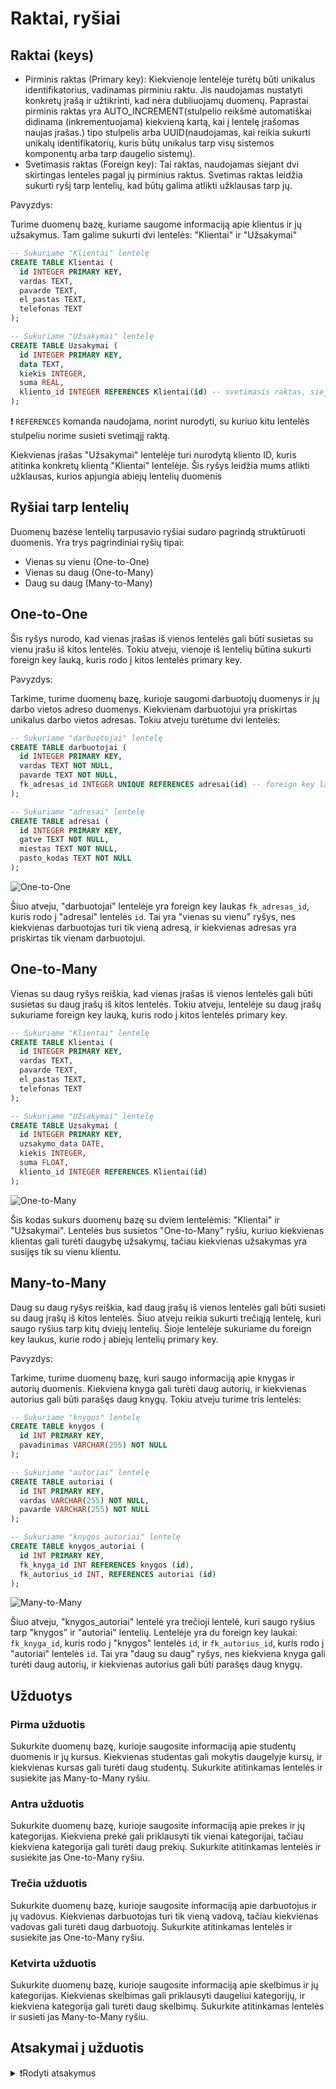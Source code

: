 # Raktai, ryšiai

## Raktai (keys)

- Pirminis raktas (Primary key): Kiekvienoje lentelėje turėtų būti unikalus identifikatorius, vadinamas pirminiu raktu. Jis naudojamas nustatyti konkretų įrašą ir užtikrinti, kad nėra dubliuojamų duomenų. Paprastai pirminis raktas yra AUTO_INCREMENT(stulpelio reikšmė automatiškai didinama (inkrementuojama) kiekvieną kartą, kai į lentelę įrašomas naujas įrašas.) tipo stulpelis arba UUID(naudojamas, kai reikia sukurti unikalų identifikatorių, kuris būtų unikalus tarp visų sistemos komponentų arba tarp daugelio sistemų).
- Svetimasis raktas (Foreign key): Tai raktas, naudojamas siejant dvi skirtingas lenteles pagal jų pirminius raktus. Svetimas raktas leidžia sukurti ryšį tarp lentelių, kad būtų galima atlikti užklausas tarp jų.

Pavyzdys:

Turime duomenų bazę, kuriame saugome informaciją apie klientus ir jų užsakymus. Tam galime sukurti dvi lentelės: "Klientai" ir "Užsakymai"

```sql
-- Sukuriame "Klientai" lentelę
CREATE TABLE Klientai (
  id INTEGER PRIMARY KEY,
  vardas TEXT,
  pavarde TEXT,
  el_pastas TEXT,
  telefonas TEXT
);

-- Sukuriame "Užsakymai" lentelę
CREATE TABLE Uzsakymai (
  id INTEGER PRIMARY KEY,
  data TEXT,
  kiekis INTEGER,
  suma REAL,
  kliento_id INTEGER REFERENCES Klientai(id) -- svetimasis raktas, siejantis šią lentelę su "Klientai" lentelės pirminiu raktu "id".
);
```

❗ `REFERENCES` komanda naudojama, norint nurodyti, su kuriuo kitu lentelės stulpeliu norime susieti svetimąjį raktą.

Kiekvienas įrašas "Užsakymai" lentelėje turi nurodytą kliento ID, kuris atitinka konkretų klientą "Klientai" lentelėje. Šis ryšys leidžia mums atlikti užklausas, kurios apjungia abiejų lentelių duomenis

## Ryšiai tarp lentelių

Duomenų bazėse lentelių tarpusavio ryšiai sudaro pagrindą struktūruoti duomenis. Yra trys pagrindiniai ryšių tipai:

- Vienas su vienu (One-to-One)
- Vienas su daug (One-to-Many)
- Daug su daug (Many-to-Many)

## One-to-One

Šis ryšys nurodo, kad vienas įrašas iš vienos lentelės gali būti susietas su vienu įrašu iš kitos lentelės. Tokiu atveju, vienoje iš lentelių būtina sukurti foreign key lauką, kuris rodo į kitos lentelės primary key.

Pavyzdys:

Tarkime, turime duomenų bazę, kurioje saugomi darbuotojų duomenys ir jų darbo vietos adreso duomenys. Kiekvienam darbuotojui yra priskirtas unikalus darbo vietos adresas. Tokiu atveju turėtume dvi lentelės:

```sql
-- Sukuriame "darbuotojai" lentelę
CREATE TABLE darbuotojai (
  id INTEGER PRIMARY KEY,
  vardas TEXT NOT NULL,
  pavarde TEXT NOT NULL,
  fk_adresas_id INTEGER UNIQUE REFERENCES adresai(id) -- foreign key laukas, kuris rodo į "adresai" lentelės `id`.
);

-- Sukuriame "adresai" lentelę
CREATE TABLE adresai (
  id INTEGER PRIMARY KEY,
  gatve TEXT NOT NULL,
  miestas TEXT NOT NULL,
  pasto_kodas TEXT NOT NULL
);

```

![One-to-One](/images/db/onetoone.png)

Šiuo atveju, "darbuotojai" lentelėje yra foreign key laukas `fk_adresas_id`, kuris rodo į "adresai" lentelės `id`. Tai yra "vienas su vienu" ryšys, nes kiekvienas darbuotojas turi tik vieną adresą, ir kiekvienas adresas yra priskirtas tik vienam darbuotojui.

## One-to-Many

Vienas su daug ryšys reiškia, kad vienas įrašas iš vienos lentelės gali būti susietas su daug įrašų iš kitos lentelės. Tokiu atveju, lentelėje su daug įrašų sukuriame foreign key lauką, kuris rodo į kitos lentelės primary key.

```sql
-- Sukuriame "Klientai" lentelę
CREATE TABLE Klientai (
  id INTEGER PRIMARY KEY,
  vardas TEXT,
  pavarde TEXT,
  el_pastas TEXT,
  telefonas TEXT
);

-- Sukuriame "Užsakymai" lentelę
CREATE TABLE Uzsakymai (
  id INTEGER PRIMARY KEY,
  uzsakymo_data DATE,
  kiekis INTEGER,
  suma FLOAT,
  kliento_id INTEGER REFERENCES Klientai(id)
);
```

![One-to-Many](/images/db/onetomany.png)

Šis kodas sukurs duomenų bazę su dviem lentelėmis: "Klientai" ir "Užsakymai". Lentelės bus susietos "One-to-Many" ryšiu, kuriuo kiekvienas klientas gali turėti daugybę užsakymų, tačiau kiekvienas užsakymas yra susijęs tik su vienu klientu.

## Many-to-Many

Daug su daug ryšys reiškia, kad daug įrašų iš vienos lentelės gali būti susieti su daug įrašų iš kitos lentelės. Šiuo atveju reikia sukurti trečiąją lentelę, kuri saugo ryšius tarp kitų dviejų lentelių. Šioje lentelėje sukuriame du foreign key laukus, kurie rodo į abiejų lentelių primary key.

Pavyzdys:

Tarkime, turime duomenų bazę, kuri saugo informaciją apie knygas ir autorių duomenis. Kiekviena knyga gali turėti daug autorių, ir kiekvienas autorius gali būti parašęs daug knygų. Tokiu atveju turime tris lentelės:

```sql
-- Sukuriame "knygos" lentelę
CREATE TABLE knygos (
  id INT PRIMARY KEY,
  pavadinimas VARCHAR(255) NOT NULL
);

-- Sukuriame "autoriai" lentelę
CREATE TABLE autoriai (
  id INT PRIMARY KEY,
  vardas VARCHAR(255) NOT NULL,
  pavarde VARCHAR(255) NOT NULL
);

-- Sukuriame "knygos_autoriai" lentelę
CREATE TABLE knygos_autoriai (
  id INT PRIMARY KEY,
  fk_knyga_id INT REFERENCES knygos (id),
  fk_autorius_id INT, REFERENCES autoriai (id)
);
```

![Many-to-Many](/images/db/manytomany.png)

Šiuo atveju, "knygos_autoriai" lentelė yra trečioji lentelė, kuri saugo ryšius tarp "knygos" ir "autoriai" lentelių. Lentelėje yra du foreign key laukai: `fk_knyga_id`, kuris rodo į "knygos" lentelės `id`, ir `fk_autorius_id`, kuris rodo į "autoriai" lentelės `id`. Tai yra "daug su daug" ryšys, nes kiekviena knyga gali turėti daug autorių, ir kiekvienas autorius gali būti parašęs daug knygų.

## Užduotys

### Pirma užduotis

Sukurkite duomenų bazę, kurioje saugosite informaciją apie studentų duomenis ir jų kursus. Kiekvienas studentas gali mokytis daugelyje kursų, ir kiekvienas kursas gali turėti daug studentų. Sukurkite atitinkamas lentelės ir susiekite jas Many-to-Many ryšiu.

### Antra užduotis

Sukurkite duomenų bazę, kurioje saugosite informaciją apie prekes ir jų kategorijas. Kiekviena prekė gali priklausyti tik vienai kategorijai, tačiau kiekviena kategorija gali turėti daug prekių. Sukurkite atitinkamas lentelės ir susiekite jas One-to-Many ryšiu.

### Trečia užduotis

Sukurkite duomenų bazę, kurioje saugosite informaciją apie darbuotojus ir jų vadovus. Kiekvienas darbuotojas turi tik vieną vadovą, tačiau kiekvienas vadovas gali turėti daug darbuotojų. Sukurkite atitinkamas lentelės ir susiekite jas One-to-Many ryšiu.

### Ketvirta užduotis

Sukurkite duomenų bazę, kurioje saugosite informaciją apie skelbimus ir jų kategorijas. Kiekvienas skelbimas gali priklausyti daugeliui kategorijų, ir kiekviena kategorija gali turėti daug skelbimų. Sukurkite atitinkamas lentelės ir susieti jas Many-to-Many ryšiu.

## Atsakymai į užduotis

<details><summary>❗Rodyti atsakymus</summary>
<br>
<details>
<summary>Pirma užduotis</summary>
<hr>

```sql
-- Sukuriame "Studentai" lentelę
CREATE TABLE Studentai (
  id INTEGER PRIMARY KEY,
  vardas TEXT,
  pavarde TEXT,
  el_pastas TEXT,
  telefonas TEXT
);

-- Sukuriame "Kursai" lentelę
CREATE TABLE Kursai (
  id INTEGER PRIMARY KEY,
  pavadinimas TEXT,
  aprasymas TEXT
);

-- Sukuriame "StudentuKursai" lentelę, kuri susieja "Studentai" ir "Kursai" lentelės Many-to-Many ryšiu
CREATE TABLE StudentuKursai (
  id INTEGER PRIMARY KEY,
  kurso_id INTEGER,
  studento_id INTEGER REFERENCES Studentai(id),
  kurso_id INTEGER REFERENCES Kursai(id)
);
```

</details>
<details>
<summary>Antra užduotis</summary>
<hr>

```sql
-- Sukuriame "Kategorijos" lentelę
CREATE TABLE Kategorijos (
  id INTEGER PRIMARY KEY,
  pavadinimas TEXT
);

-- Sukuriame "Prekes" lentelę
CREATE TABLE Prekes (
  id INTEGER PRIMARY KEY,
  pavadinimas TEXT,
  aprasymas TEXT,
  kategorijos_id INTEGER REFERENCES Kategorijos(id)
);
```

</details>
<details>
<summary>Trečia užduotis</summary>
<hr>

```sql
-- Sukuriam duomenų bazės schemą
CREATE TABLE vadovai (
  id INT PRIMARY KEY,
  vardas VARCHAR(255) NOT NULL,
  pavarde VARCHAR(255) NOT NULL
);

CREATE TABLE darbuotojai (
  id INT PRIMARY KEY,
  vardas VARCHAR(255) NOT NULL,
  pavarde VARCHAR(255) NOT NULL,
  fk_vadovas_id INT REFERENCES vadovai(id)
);

```

</details>
<details>
<summary>Ketvirta užduotis</summary>
<hr>

```sql
-- Sukuriam duomenų bazės schemą
CREATE TABLE skelbimai (
  id INT PRIMARY KEY,
  pavadinimas VARCHAR(255) NOT NULL,
  turinys TEXT NOT NULL
);

CREATE TABLE kategorijos (
  id INT PRIMARY KEY,
  pavadinimas VARCHAR(255) NOT NULL
);

CREATE TABLE skelbimu_kategorijos (
  id INT PRIMARY KEY,
  fk_skelbimo_id INT REFERENCES skelbimai(id),
  fk_kategorijos_id INT REFERENCES kategorijos(id)
);
```

</details>
</details>